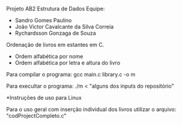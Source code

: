 Projeto AB2 Estrutura de Dados
Equipe:
- Sandro Gomes Paulino
- João Victor Cavalcante da Silva Correia
- Rychardsson Gonzaga de Souza

Ordenação de livros em estantes em C.

- Ordem alfabética por nome
- Ordem alfabética por letra e altura do livro

Para compilar o programa: 
gcc main.c library.c -o m

Para execultar o programa: 
./m < "alguns dos inputs do repositório"

*Instruções de uso para Linux

Para o uso geral com inserção individual dos livros utilizar o arquivo: "codProjectCompleto.c"


